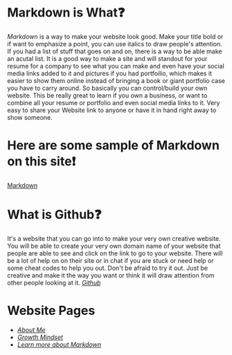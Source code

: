 # Markdown is What:question:
*Markdown* is a way to make your website look good. Make your title bold or if want to emphasize a point, you can use italics
to draw people's attention. If you had a list of stuff that goes on and on, there is a way to be able make an acutal list.
It is a good way to make a site and will standout for your resume for a company to see what you can make and even have your social media
links added to it and pictures if you had portfoilio, which makes it easier to show them online instead of bringing a book or giant 
portfolio case you have to carry around. 
So basically you can control/build your own website. This be really great to learn if you own a business, or want to combine all your resume or
portfolio and even social media links to it. Very easy to share your Website link to anyone or have it in hand right away to show someone. 

# Here are some sample of Markdown on this site:exclamation:
[Markdown](/https://docs.github.com/en/github/writing-on-github/getting-started-with-writing-and-formatting-on-github/basic-writing-and-formatting-syntax)

# What is Github:question:
It's a website that you can go into to make your very own creative website. You will be able to create your very own domain name of your website
that people are able to see and click on the link to go to your website. There will be a lot of help on on their site or in chat if you are stuck or need 
help or some cheat codes to help you out. Don't be afraid to try it out. Just be creative and make it the way you want or think it will draw attention 
from other people looking at it. 
[*Github*](/https://pages.github.com/) 

# Website Pages
- [*About Me*](/README.md)
- [*Growth Mindset*](/GrowthMindset.md)
- [*Learn more about Markdown*](/Learning_Markdown.md)
